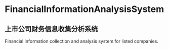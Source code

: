 # FinancialInformationAnalysisSystem
## 上市公司财务信息收集分析系统
Financial information collection and analysis system for listed companies.
